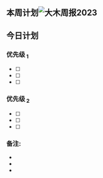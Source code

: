 
## 本周计划![大木周报2023](夕航/周报/大木周报2023.md#^xss1gd) 
## 今日计划
### 优先级<sub> 1</sub>
- [ ] 
- [ ] 
- [ ] 
### 优先级<sub> 2</sub>
- [ ] 
- [ ] 
- [ ] 
### 备注:
- 
- 
- 